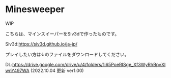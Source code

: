 # Minesweeper
WIP

こちらは、マインスイーパーをSiv3dで作ったものです。

Siv3d:https://siv3d.github.io/ja-jp/

プレイしたい方は↓のファイルをダウンロードしてください。

DL:https://drive.google.com/drive/u/4/folders/1i65PoeRISge_Xf3WyRhBpvXIwnY497WA
(2022.10.04 更新 ver1.00)

